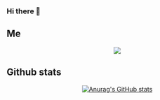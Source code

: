 ### Hi there 👋

<!--
**JangJaeuk/JangJaeuk** is a ✨ _special_ ✨ repository because its `README.md` (this file) appears on your GitHub profile.

Here are some ideas to get you started:

- 🔭 I’m currently working on ...
- 🌱 I’m currently learning ...
- 👯 I’m looking to collaborate on ...
- 🤔 I’m looking for help with ...
- 💬 Ask me about ...
- 📫 How to reach me: ...
- 😄 Pronouns: ...
- ⚡ Fun fact: ...
-->
## Me
<div align="center">

  <a href="junj.dev@gmail.com"><img src="https://img.shields.io/badge/Gmail-EA4335?style=flat-square&logo=Gmail&logoColor=white"/></a>

</div>


## Github stats
<div align="center">

  [![Anurag's GitHub stats](https://github-readme-stats.vercel.app/api?username=JangJaeuk)](https://github.com/anuraghazra/github-readme-stats)

</div>
